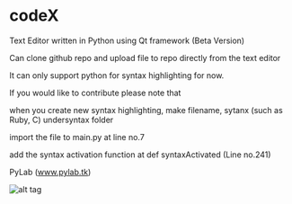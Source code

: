 # codeX
Text Editor written in Python using Qt framework (Beta Version)

Can clone github repo and upload file to repo directly from the text editor

It can only support python for syntax highlighting for now.

If you would like to contribute please note that

when you create new syntax highlighting, make filename, sytanx<language> (such as Ruby, C) undersyntax folder

import the file to main.py at line no.7

add the syntax activation function at def syntaxActivated (Line no.241)

PyLab (www.pylab.tk)

![alt tag](http://i.imgur.com/HCwHUSC.png)
